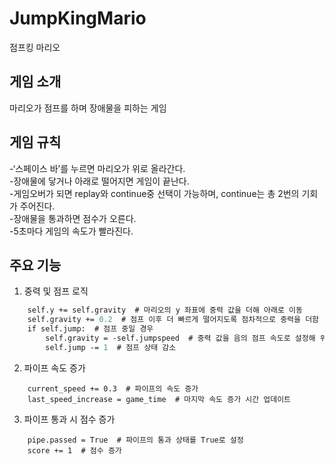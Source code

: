 # JumpKingMario
점프킹 마리오


## 게임 소개
마리오가 점프를 하며 장애물을 피하는 게임
<br>

## 게임 규칙
-‘스페이스 바’를 누르면 마리오가 위로 올라간다.<br>
-장애물에 닿거나 아래로 떨어지면 게임이 끝난다.<br>
-게임오버가 되면 replay와 continue중 선택이 가능하며, continue는 총 2번의 기회가 주어진다.<br>
-장애물을 통과하면 점수가 오른다.<br>
-5초마다 게임의 속도가 빨라진다.<br>


## 주요 기능
1. 중력 및 점프 로직
```def update(self):  # 마리오 상태 업데이트 메소드
    self.y += self.gravity  # 마리오의 y 좌표에 중력 값을 더해 아래로 이동
    self.gravity += 0.2  # 점프 이후 더 빠르게 떨어지도록 점차적으로 중력을 더함
    if self.jump:  # 점프 중일 경우
        self.gravity = -self.jumpspeed  # 중력 값을 음의 점프 속도로 설정해 위로 이동
        self.jump -= 1  # 점프 상태 감소
```

2. 파이프 속도 증가
```if game_time - last_speed_increase >= 5:  # 마지막 속도 증가 이후 5초가 경과했으면
    current_speed += 0.3  # 파이프의 속도 증가
    last_speed_increase = game_time  # 마지막 속도 증가 시간 업데이트
```

3. 파이프 통과 시 점수 증가
```if mario.x > pipe.x + pipe.width and not pipe.passed:  # 마리오가 파이프를 지나가면
    pipe.passed = True  # 파이프의 통과 상태를 True로 설정
    score += 1  # 점수 증가
```
